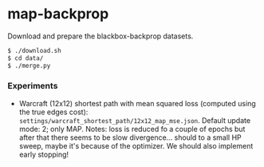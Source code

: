 # map-backprop

Download and prepare the blackbox-backprop datasets.

```bash
$ ./download.sh
$ cd data/
$ ./merge.py
```

### Experiments 

- Warcraft (12x12) shortest path with mean squared loss (computed using the true edges cost): `settings/warcraft_shortest_path/12x12_map_mse.json`. Default update mode: 2; only MAP. 
  Notes: loss is reduced fo a couple of epochs but after that there seems to be slow divergence... should to a small HP sweep, maybe it's because of the optimizer. We should also implement early stopping!
